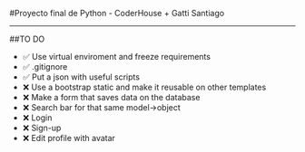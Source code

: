 #Proyecto final de Python - CoderHouse + Gatti Santiago

----------------------------
##TO DO
- ✅ Use virtual enviroment and freeze requirements
- ✅ .gitignore
- ✅ Put a json with useful scripts
- ❌ Use a bootstrap static and make it reusable on other templates
- ❌ Make a form that saves data on the database
- ❌ Search bar for that same model->object
- ❌ Login
- ❌ Sign-up
- ❌ Edit profile with avatar
